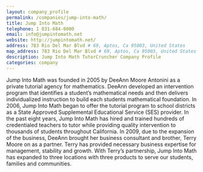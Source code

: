 ```yaml
---
layout: company_profile
permalink: /companies/jump-into-math/
title: Jump Into Math
telephone: 1 831-684-0000
email: info@jumpintomath.net
website: http://jumpintomath.net/
address: 783 Rio Del Mar Blvd # 69, Aptos, Ca 95003, United States
map_address: 783 Rio Del Mar Blvd # 69, Aptos, Ca 95003, United States
description: Jump Into Math TutorCruncher Company Profile
categories: company
---
```

Jump Into Math was founded in 2005 by DeeAnn Moore Antonini as a private tutorial agency for mathematics. DeeAnn developed an intervention program that identifies a student’s mathematical needs and then delivers individualized instruction to build each students mathematical foundation. In 2006, Jump Into Math began to offer the tutorial program to school districts as a State Approved Supplemental Educational Service (SES) provider. In the past eight years, Jump Into Math has hired and trained hundreds of credentialed teachers to tutor while providing quality intervention to thousands of students throughout California. In 2009, due to the expansion of the business, DeeAnn brought her business consultant and brother, Terry Moore on as a partner. Terry has provided necessary business expertise for management, stability and growth. With Terry’s partnership, Jump Into Math has expanded to three locations with three products to serve our students, families and communities.
